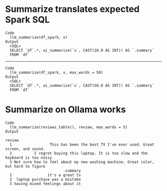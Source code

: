 # Summarize translates expected Spark SQL

    Code
      llm_summarize(df_spark, x)
    Output
      <SQL>
      SELECT `df`.*, ai_summarize(`x`, CAST(10.0 AS INT)) AS `.summary`
      FROM `df`

---

    Code
      llm_summarize(df_spark, x, max_words = 50)
    Output
      <SQL>
      SELECT `df`.*, ai_summarize(`x`, CAST(50.0 AS INT)) AS `.summary`
      FROM `df`

# Summarize on Ollama works

    Code
      llm_summarize(reviews_table(), review, max_words = 5)
    Output
                                                                                    review
      1                 This has been the best TV I've ever used. Great screen, and sound.
      2          I regret buying this laptop. It is too slow and the keyboard is too noisy
      3 Not sure how to feel about my new washing machine. Great color, but hard to figure
                              .summary
      1                it's a great tv
      2  laptop purchase was a mistake
      3 having mixed feelings about it

